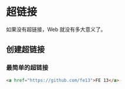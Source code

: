 # 超链接

如果没有超链接，Web 就没有多大意义了。

## 创建超链接
### 最简单的超链接
```html
<a href="https://github.com/fe13">FE 13</a>
```
